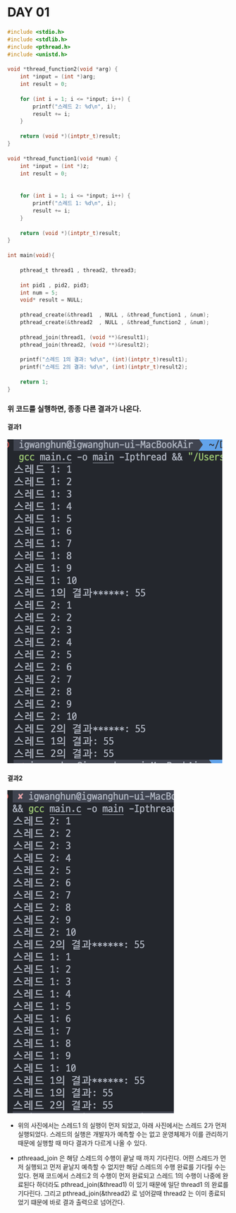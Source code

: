 # DAY 01 

```c
#include <stdio.h>
#include <stdlib.h>
#include <pthread.h>
#include <unistd.h>

void *thread_function2(void *arg) {
    int *input = (int *)arg;
    int result = 0;

    for (int i = 1; i <= *input; i++) {
        printf("스레드 2: %d\n", i);
        result += i;
    }

    return (void *)(intptr_t)result;
}

void *thread_function1(void *num) {
    int *input = (int *)z;
    int result = 0;


    for (int i = 1; i <= *input; i++) {
        printf("스레드 1: %d\n", i);
        result += i;
    }

    return (void *)(intptr_t)result;
}

int main(void){
    
    pthread_t thread1 , thread2, thread3;
    
    int pid1 , pid2, pid3;
    int num = 5;
    void* result = NULL;

    pthread_create(&thread1  , NULL , &thread_function1 , &num);
    pthread_create(&thread2  , NULL , &thread_function2 , &num);

    pthread_join(thread1, (void **)&result1);
    pthread_join(thread2, (void **)&result2);
    
    printf("스레드 1의 결과: %d\n", (int)(intptr_t)result1);
    printf("스레드 2의 결과: %d\n", (int)(intptr_t)result2);

    return 1;
}
```

### 위 코드를 실행하면, 종종 다른 결과가 나온다. 

#### 결과1
  ![Alt text](image.png)

#### 결과2
  ![Alt text](image-1.png)

- 위의 사진에서는 스레드1 의 실행이 먼저 되었고, 아래 사진에서는 스레드 2가 먼저 실행되었다. 스레드의 실행은 개발자가 예측할 수는 없고 운영체제가 이를 관리하기 때문에 실행할 때 마다 결과가 다르게 나올 수 있다.

- pthreaad_join 은 해당 스레드의 수행이 끝날 때 까지 기다린다. 어떤 스레드가 먼저 실행되고 먼저 끝날지 예측할 수 없지만 해당 스레드의 수행 완료를 기다릴 수는 있다. 현재 코드에서 스레드2 의 수행이 먼저 완료되고 스레드 1의 수행이 나중에 완료된다 하더라도 pthread_join(&thread1) 이 있기 때문에 일단 thread1 의 완료를 기다린다. 그리고 pthread_join(&thread2) 로 넘어갈때 thread2 는 이미 종료되었기 떄문에 바로 결과 출력으로 넘어간다.